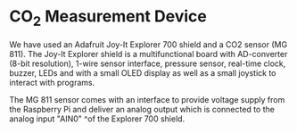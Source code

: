 # CO<sub>2</sub> Measurement Device

We have used an Adafruit Joy-It Explorer 700 shield and a CO2 sensor (MG 811). The Joy-It Explorer shield is a multifunctional board with AD-converter (8-bit resolution), 1-wire sensor interface, pressure sensor, real-time clock, buzzer, LEDs and with a small OLED display as well as a small joystick to interact with programs.

The MG 811 sensor comes with an interface to provide voltage supply from the Raspberry Pi and deliver an analog output which is connected to the analog input "AIN0" ^of the Explorer 700 shield.


